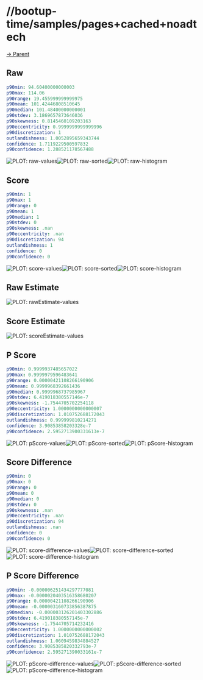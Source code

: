 
# //bootup-time/samples/pages+cached+noadtech

[→ Parent](../..)


## Raw


```yaml
p90min: 94.60400000000003
p90max: 114.06
p90range: 19.455999999999975
p90mean: 101.42446808510645
p90median: 101.48400000000001
p90stdev: 3.1869657873646036
p90skewness: 0.8145460109203163
p90eccentricity: 0.9999999999999996
p90discretization: 1
outlandishness: 1.0052895659343744
confidence: 1.7119229500597832
p90confidence: 1.288521178567488

```

![PLOT: raw-values](./raw/values.svg)![PLOT: raw-sorted](./raw/sorted.svg)![PLOT: raw-histogram](./raw/histogram.svg)
## Score


```yaml
p90min: 1
p90max: 1
p90range: 0
p90mean: 1
p90median: 1
p90stdev: 0
p90skewness: .nan
p90eccentricity: .nan
p90discretization: 94
outlandishness: 1
confidence: 0
p90confidence: 0

```

![PLOT: score-values](./score/values.svg)![PLOT: score-sorted](./score/sorted.svg)![PLOT: score-histogram](./score/histogram.svg)
## Raw Estimate

![PLOT: rawEstimate-values](./rawEstimate/values.svg)
## Score Estimate

![PLOT: scoreEstimate-values](./scoreEstimate/values.svg)
## P Score


```yaml
p90min: 0.9999937485657022
p90max: 0.9999979596483641
p90range: 0.00000421108266190906
p90mean: 0.9999968392661436
p90median: 0.9999968737985967
p90stdev: 6.419018380557146e-7
p90skewness: -1.7544705702254118
p90eccentricity: 1.0000000000000007
p90discretization: 1.010752688172043
outlandishness: 0.999999810214271
confidence: 3.90853858203328e-7
p90confidence: 2.5952713900331613e-7

```

![PLOT: pScore-values](./pScore/values.svg)![PLOT: pScore-sorted](./pScore/sorted.svg)![PLOT: pScore-histogram](./pScore/histogram.svg)
## Score Difference


```yaml
p90min: 0
p90max: 0
p90range: 0
p90mean: 0
p90median: 0
p90stdev: 0
p90skewness: .nan
p90eccentricity: .nan
p90discretization: 94
outlandishness: .nan
confidence: 0
p90confidence: 0

```

![PLOT: score-difference-values](./score-difference/values.svg)![PLOT: score-difference-sorted](./score-difference/sorted.svg)![PLOT: score-difference-histogram](./score-difference/histogram.svg)
## P Score Difference


```yaml
p90min: -0.000006251434297777081
p90max: -0.0000020403516358680207
p90range: 0.00000421108266190906
p90mean: -0.000003160733856387875
p90median: -0.000003126201403302886
p90stdev: 6.419018380557145e-7
p90skewness: -1.7544705714232416
p90eccentricity: 1.0000000000000002
p90discretization: 1.010752688172043
outlandishness: 1.0609459834884527
confidence: 3.9085385820332793e-7
p90confidence: 2.595271390033161e-7

```

![PLOT: pScore-difference-values](./pScore-difference/values.svg)![PLOT: pScore-difference-sorted](./pScore-difference/sorted.svg)![PLOT: pScore-difference-histogram](./pScore-difference/histogram.svg)